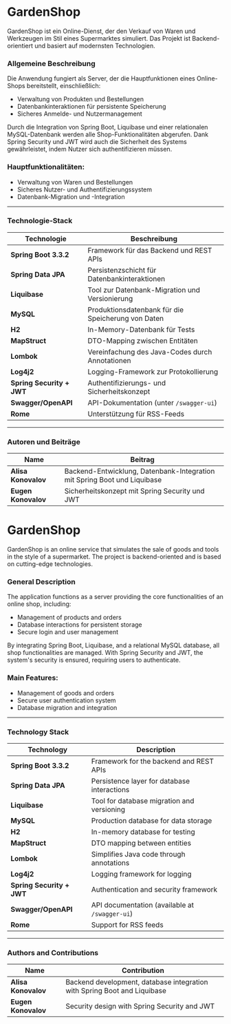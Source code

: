 
# GardenShop

GardenShop ist ein Online-Dienst, der den Verkauf von Waren und Werkzeugen im Stil eines Supermarktes simuliert. Das Projekt ist Backend-orientiert und basiert auf modernsten Technologien.

### Allgemeine Beschreibung

Die Anwendung fungiert als Server, der die Hauptfunktionen eines Online-Shops bereitstellt, einschließlich:
- Verwaltung von Produkten und Bestellungen
- Datenbankinteraktionen für persistente Speicherung
- Sicheres Anmelde- und Nutzermanagement

Durch die Integration von Spring Boot, Liquibase und einer relationalen MySQL-Datenbank werden alle Shop-Funktionalitäten abgerufen. Dank Spring Security und JWT wird auch die Sicherheit des Systems gewährleistet, indem Nutzer sich authentifizieren müssen.

### Hauptfunktionalitäten:
- Verwaltung von Waren und Bestellungen
- Sicheres Nutzer- und Authentifizierungssystem
- Datenbank-Migration und -Integration

---

### Technologie-Stack

| Technologie              | Beschreibung                                          |
|--------------------------|------------------------------------------------------|
| **Spring Boot 3.3.2**     | Framework für das Backend und REST APIs               |
| **Spring Data JPA**       | Persistenzschicht für Datenbankinteraktionen         |
| **Liquibase**             | Tool zur Datenbank-Migration und Versionierung       |
| **MySQL**                 | Produktionsdatenbank für die Speicherung von Daten   |
| **H2**                    | In-Memory-Datenbank für Tests                        |
| **MapStruct**             | DTO-Mapping zwischen Entitäten                       |
| **Lombok**                | Vereinfachung des Java-Codes durch Annotationen      |
| **Log4j2**                | Logging-Framework zur Protokollierung                |
| **Spring Security + JWT** | Authentifizierungs- und Sicherheitskonzept           |
| **Swagger/OpenAPI**       | API-Dokumentation (unter `/swagger-ui`)              |
| **Rome**                  | Unterstützung für RSS-Feeds                         |

---

### Autoren und Beiträge

| Name                  | Beitrag                                                   |
|-----------------------|-----------------------------------------------------------|
| **Alisa Konovalov**    | Backend-Entwicklung, Datenbank-Integration mit Spring Boot und Liquibase |
| **Eugen Konovalov**    | Sicherheitskonzept mit Spring Security und JWT           |


# GardenShop

GardenShop is an online service that simulates the sale of goods and tools in the style of a supermarket. The project is backend-oriented and is based on cutting-edge technologies.

### General Description

The application functions as a server providing the core functionalities of an online shop, including:
- Management of products and orders
- Database interactions for persistent storage
- Secure login and user management

By integrating Spring Boot, Liquibase, and a relational MySQL database, all shop functionalities are managed. With Spring Security and JWT, the system's security is ensured, requiring users to authenticate.

### Main Features:
- Management of goods and orders
- Secure user authentication system
- Database migration and integration

---

### Technology Stack

| Technology              | Description                                          |
|--------------------------|------------------------------------------------------|
| **Spring Boot 3.3.2**     | Framework for the backend and REST APIs               |
| **Spring Data JPA**       | Persistence layer for database interactions         |
| **Liquibase**             | Tool for database migration and versioning       |
| **MySQL**                 | Production database for data storage   |
| **H2**                    | In-memory database for testing                        |
| **MapStruct**             | DTO mapping between entities                       |
| **Lombok**                | Simplifies Java code through annotations      |
| **Log4j2**                | Logging framework for logging                |
| **Spring Security + JWT** | Authentication and security framework           |
| **Swagger/OpenAPI**       | API documentation (available at `/swagger-ui`)              |
| **Rome**                  | Support for RSS feeds                         |

---

### Authors and Contributions

| Name                  | Contribution                                                   |
|-----------------------|-----------------------------------------------------------|
| **Alisa Konovalov**    | Backend development, database integration with Spring Boot and Liquibase |
| **Eugen Konovalov**    | Security design with Spring Security and JWT           |
